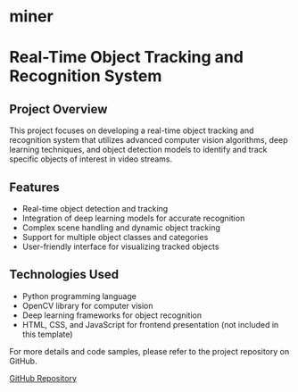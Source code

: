 # miner


<body> 
 <div class="header"> 
 <h1>Real-Time Object Tracking and Recognition System</h1> 
 </div> 
 <div class="container"> 
 <h2>Project Overview</h2> 
 <p> 
 This project focuses on developing a real-time object tracking 
and recognition system that utilizes advanced computer vision 
algorithms, deep learning techniques, and object detection models to 
identify and track specific objects of interest in video streams. 
 </p> 
 <h2>Features</h2> 
 <ul> 
 <li>Real-time object detection and tracking</li> 
 <li>Integration of deep learning models for accurate 
recognition</li> 
 <li>Complex scene handling and dynamic object tracking</li> 
 <li>Support for multiple object classes and categories</li> 
 <li>User-friendly interface for visualizing tracked objects</li> 
 </ul> 
 <h2>Technologies Used</h2> 
 <ul> 

 <li>Python programming language</li> 
 <li>OpenCV library for computer vision</li> 
 <li>Deep learning frameworks for object recognition</li> 
 <li>HTML, CSS, and JavaScript for frontend presentation (not 
included in this template)</li> 
 </ul> 
 </div> 
 <div class="project-info"> 
 <p>For more details and code samples, please refer to the project 
repository on GitHub.</p> 
 <a 
href="https://github.com/ajcstanu/tem/commit/62729e3feea99fe71feb26ff416ac633f0c1147d="_b
lank">GitHub Repository</a> 
 </div> 
</body> 
</html> 
